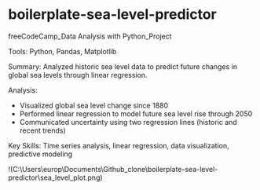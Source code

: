 # boilerplate-sea-level-predictor
freeCodeCamp_Data Analysis with Python_Project 

Tools: Python, Pandas, Matplotlib

Summary: Analyzed historic sea level data to predict future changes in global sea levels through linear regression.

Analysis:
- Visualized global sea level change since 1880
- Performed linear regression to model future sea level rise through 2050
- Communicated uncertainty using two regression lines (historic and recent trends)

Key Skills: Time series analysis, linear regression, data visualization, predictive modeling

!(C:\Users\europ\Documents\Github_clone\boilerplate-sea-level-predictor\sea_level_plot.png)